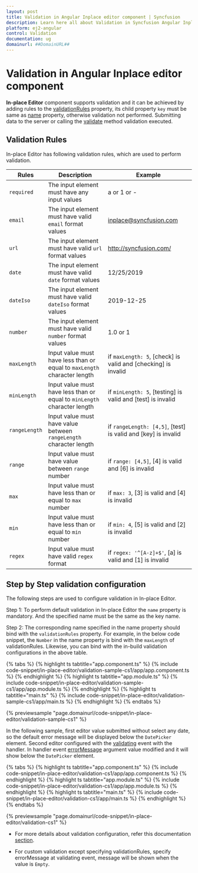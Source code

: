 ```yaml
---
layout: post
title: Validation in Angular Inplace editor component | Syncfusion
description: Learn here all about Validation in Syncfusion Angular Inplace editor component of Syncfusion Essential JS 2 and more.
platform: ej2-angular
control: Validation 
documentation: ug
domainurl: ##DomainURL##
---
```


# Validation in Angular Inplace editor component

**In-place Editor** component supports validation and it can be achieved by adding rules to the [validationRules](https://ej2.syncfusion.com/angular/documentation/api/inplace-editor/#validationrules) property, its child property `key` must be same as [name](https://ej2.syncfusion.com/angular/documentation/api/inplace-editor/#name) property, otherwise validation not performed. Submitting data to the server or calling the [validate](https://ej2.syncfusion.com/angular/documentation/api/inplace-editor/#validate) method validation executed.

## Validation Rules

In-place Editor has following validation rules, which are used to perform validation.

| Rules | Description | Example |
|------|------|------|
| `required` | The input element must have any input values | a or 1 or - |
| `email` | The input element must have valid `email` format values | <inplace@syncfusion.com> |
| `url` | The  input element must have valid `url` format values| <http://syncfusion.com/> |
| `date` | The  input element must have valid `date` format values | 12/25/2019 |
| `dateIso` | The  input element must have valid `dateIso` format values | 2019-12-25 |
| `number` | The  input element must have valid `number` format values | 1.0 or 1 |
| `maxLength` | Input value must have less than or equal to `maxLength` character length | if `maxLength: 5`, [check] is valid and [checking] is invalid |
| `minLength` | Input value must have less than or equal to `minLength` character length | if `minLength: 5`, [testing] is valid and [test] is invalid |
| `rangeLength` | Input value must have value between `rangeLength` character length | if `rangeLength: [4,5]`, [test] is valid and [key] is invalid
| `range` | Input value must have value between `range` number | if `range: [4,5]`, [4] is valid and [6] is invalid |
| `max` | Input value must have less than or equal to `max` number | if `max: 3`, [3] is valid and [4] is invalid |
| `min` | Input value must have less than or equal to `min` number | if `min: 4`, [5] is valid and [2] is invalid |
| `regex` | Input value must have valid `regex` format | if `regex: '^[A-z]+$'`, [a] is valid and [1] is invalid |

## Step by Step validation configuration

The following steps are used to configure validation in In-place Editor.

Step 1: To perform default validation in In-place Editor the `name` property is mandatory. And the specified name must be the same as the key name.

Step 2:  The corresponding name specified in the name property should bind with the `validationRules` property. For example, in the below code snippet, the `Number`  in the name property is bind with the `maxLength`  of validationRules.  Likewise, you can bind with the in-build validation configurations in the above table.

{% tabs %}
{% highlight ts tabtitle="app.component.ts" %}
{% include code-snippet/in-place-editor/validation-sample-cs1/app/app.component.ts %}
{% endhighlight %}
{% highlight ts tabtitle="app.module.ts" %}
{% include code-snippet/in-place-editor/validation-sample-cs1/app/app.module.ts %}
{% endhighlight %}
{% highlight ts tabtitle="main.ts" %}
{% include code-snippet/in-place-editor/validation-sample-cs1/app/main.ts %}
{% endhighlight %}
{% endtabs %}
  
{% previewsample "page.domainurl/code-snippet/in-place-editor/validation-sample-cs1" %}

In the following sample, first editor value submitted without select any date, so the default error message will be displayed below the `DatePicker` element. Second editor configured with the [validating](https://ej2.syncfusion.com/angular/documentation/api/inplace-editor/#validating) event with the handler. In handler event [errorMessage](https://ej2.syncfusion.com/angular/documentation/api/inplace-editor/validateEventArgs/#errormessage) argument value modified and it will show below the `DatePicker` element.

{% tabs %}
{% highlight ts tabtitle="app.component.ts" %}
{% include code-snippet/in-place-editor/validation-cs1/app/app.component.ts %}
{% endhighlight %}
{% highlight ts tabtitle="app.module.ts" %}
{% include code-snippet/in-place-editor/validation-cs1/app/app.module.ts %}
{% endhighlight %}
{% highlight ts tabtitle="main.ts" %}
{% include code-snippet/in-place-editor/validation-cs1/app/main.ts %}
{% endhighlight %}
{% endtabs %}
  
{% previewsample "page.domainurl/code-snippet/in-place-editor/validation-cs1" %}

* For more details about validation configuration, refer this documentation [section](https://ej2.syncfusion.com/angular/documentation/api/inplace-editor/#validating).

* For custom validation except specifying validationRules, specify errorMessage at validating event, message will be shown when the value is `Empty`.